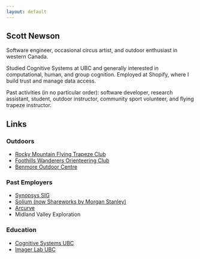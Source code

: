 ```yaml
---
layout: default
---
```


## Scott Newson
Software engineer, occasional circus artist, and outdoor enthusiast in western Canada.

Studied Cognitive Systems at UBC and generally interested in computational, human, and group cognition. Employed at Shopify, where I build trust and manage data access. 

Past activities (in no particular order): software developer, research assistant, student, outdoor instructor, community sport volunteer, and flying trapeze instructor.

## Links
### Outdoors

* [Rocky Mountain Flying Trapeze Club](https://www.rockymountaintrapeze.ca/)
* [Foothills Wanderers Orienteering Club](https://orienteeringcalgary.ca/)
* [Benmore Outdoor Centre](https://www.experienceoutdoors.org.uk/outdoor-learning-scotland)

### Past Employers
* [Synopsys SIG](https://www.synopsys.com/software-integrity.html)
* [Solium (now Shareworks by Morgan Stanley)](https://www.shareworks.com/)
* [Arcurve](https://www.arcurve.com/)
* Midland Valley Exploration

### Education
* [Cognitive Systems UBC](https://cogsys.ubc.ca/)
* [Imager Lab UBC](http://www.cs.ubc.ca/labs/imager/imager.php)
